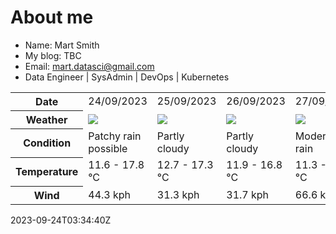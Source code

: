 # About me

- Name: Mart Smith
- My blog: TBC
- Email: [mart.datasci@gmail.com](mailto:mart.datasci6@gmail.com)
- Data Engineer | SysAdmin | DevOps | Kubernetes


<table>
    <tr>
        <th>Date</th>
        <td>24/09/2023</td><td>25/09/2023</td><td>26/09/2023</td><td>27/09/2023</td><td>28/09/2023</td><td>29/09/2023</td><td>30/09/2023</td>
    </tr>
    <tr>
        <th>Weather</th>
        <td><img src="https://cdn.weatherapi.com/weather/64x64/day/176.png"/></td><td><img src="https://cdn.weatherapi.com/weather/64x64/day/116.png"/></td><td><img src="https://cdn.weatherapi.com/weather/64x64/day/116.png"/></td><td><img src="https://cdn.weatherapi.com/weather/64x64/day/302.png"/></td><td><img src="https://cdn.weatherapi.com/weather/64x64/day/176.png"/></td><td><img src="https://cdn.weatherapi.com/weather/64x64/day/113.png"/></td><td><img src="https://cdn.weatherapi.com/weather/64x64/day/113.png"/></td>
    </tr>
    <tr>
        <th>Condition</th>
        <td width="200px">Patchy rain possible</td><td width="200px">Partly cloudy</td><td width="200px">Partly cloudy</td><td width="200px">Moderate rain</td><td width="200px">Patchy rain possible</td><td width="200px">Sunny</td><td width="200px">Sunny</td>
    </tr>
    <tr>
        <th>Temperature</th>
        <td>11.6 -  17.8 °C</td><td>12.7 -  17.3 °C</td><td>11.9 -  16.8 °C</td><td>11.3 -  14.8 °C</td><td>11.9 -  14.4 °C</td><td>11.3 -  15.9 °C</td><td>10.4 -  15.5 °C</td>
    </tr>
    <tr>
        <th>Wind</th>
        <td>44.3 kph</td><td>31.3 kph</td><td>31.7 kph</td><td>66.6 kph</td><td>46.1 kph</td><td>21.2 kph</td><td>18.7 kph</td>
    </tr>
</table>


2023-09-24T03:34:40Z

